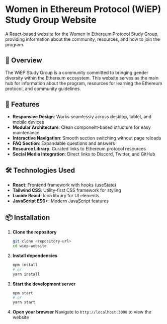 # Women in Ethereum Protocol (WiEP) Study Group Website

A React-based website for the Women in Ethereum Protocol Study Group, providing information about the community, resources, and how to join the program.

## 🌟 Overview

The WiEP Study Group is a community committed to bringing gender diversity within the Ethereum ecosystem. This website serves as the main hub for information about the program, resources for learning the Ethereum protocol, and community guidelines.

## 🚀 Features

- **Responsive Design**: Works seamlessly across desktop, tablet, and mobile devices
- **Modular Architecture**: Clean component-based structure for easy maintenance
- **Interactive Navigation**: Smooth section switching without page reloads
- **FAQ Section**: Expandable questions and answers
- **Resource Library**: Curated links to Ethereum protocol resources
- **Social Media Integration**: Direct links to Discord, Twitter, and GitHub

## 🛠️ Technologies Used

- **React**: Frontend framework with hooks (useState)
- **Tailwind CSS**: Utility-first CSS framework for styling
- **Lucide React**: Icon library for UI elements
- **JavaScript ES6+**: Modern JavaScript features

## 📦 Installation

1. **Clone the repository**
   ```bash
   git clone <repository-url>
   cd wiep-website
   ```

2. **Install dependencies**
   ```bash
   npm install
   # or
   yarn install
   ```

3. **Start the development server**
   ```bash
   npm start
   # or
   yarn start
   ```

4. **Open your browser**
   Navigate to `http://localhost:3000` to view the website